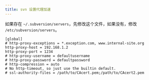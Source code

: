 ```yaml
---
title: svn 设置代理加速
---
```



如果存在 `~/.subversion/servers`，先修改这个文件，如果没有，修改 `/etc/subversion/servers`。

```
[global]
# http-proxy-exceptions = *.exception.com, www.internal-site.org
http-proxy-host = 192.168.1.2
http-proxy-port = 1234
# http-proxy-username = defaultusername
# http-proxy-password = defaultpassword
# http-compression = auto
# No http-timeout, so just use the builtin default.
# ssl-authority-files = /path/to/CAcert.pem;/path/to/CAcert2.pem
```
